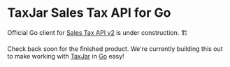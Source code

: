 # TaxJar Sales Tax API for Go

Official Go client for [Sales Tax API v2](https://developers.taxjar.com/api/reference/) is under construction. 🏗

Check back soon for the finished product. We're currently building this out to make working with [TaxJar](https://taxjar.com) in [Go](https://golang.org) easy!
